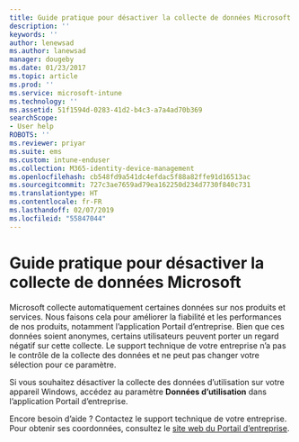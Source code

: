 ```yaml
---
title: Guide pratique pour désactiver la collecte de données Microsoft pour Windows | Microsoft Docs
description: ''
keywords: ''
author: lenewsad
ms.author: lanewsad
manager: dougeby
ms.date: 01/23/2017
ms.topic: article
ms.prod: ''
ms.service: microsoft-intune
ms.technology: ''
ms.assetid: 51f1594d-0283-41d2-b4c3-a7a4ad70b369
searchScope:
- User help
ROBOTS: ''
ms.reviewer: priyar
ms.suite: ems
ms.custom: intune-enduser
ms.collection: M365-identity-device-management
ms.openlocfilehash: cb548fd9a541dc4efdac5f88a82ffe91d16513ac
ms.sourcegitcommit: 727c3ae7659ad79ea162250d234d7730f840c731
ms.translationtype: HT
ms.contentlocale: fr-FR
ms.lasthandoff: 02/07/2019
ms.locfileid: "55847044"
---
```

# <a name="how-to-turn-off-microsoft-data-collection"></a>Guide pratique pour désactiver la collecte de données Microsoft

Microsoft collecte automatiquement certaines données sur nos produits et services. Nous faisons cela pour améliorer la fiabilité et les performances de nos produits, notamment l’application Portail d’entreprise. Bien que ces données soient anonymes, certains utilisateurs peuvent porter un regard négatif sur cette collecte. Le support technique de votre entreprise n’a pas le contrôle de la collecte des données et ne peut pas changer votre sélection pour ce paramètre.

Si vous souhaitez désactiver la collecte des données d’utilisation sur votre appareil Windows, accédez au paramètre **Données d’utilisation** dans l’application Portail d’entreprise.

Encore besoin d’aide ? Contactez le support technique de votre entreprise. Pour obtenir ses coordonnées, consultez le [site web du Portail d’entreprise](https://go.microsoft.com/fwlink/?linkid=2010980).
